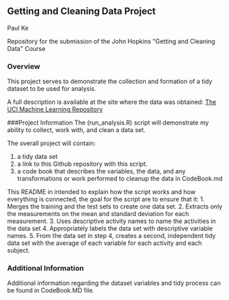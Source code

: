 ## Getting and Cleaning Data  Project 
Paul Ke

Repository for the submission of the John Hopkins "Getting and Cleaning Data" Course

### Overview
This project serves to demonstrate the collection and formation of a tidy dataset to be used for analysis.

A full description is available at the site where the data was obtained:
[The UCI Machine Learning Repository](http://archive.ics.uci.edu/ml/datasets/Human+Activity+Recognition+Using+Smartphones)

###Project Information
The (run_analysis.R) script will demonstrate my ability to collect, work with, and clean a data set.

The overall project will contain:
1) a tidy data set
2) a link to this Github repository with this script.
3) a code book that describes the variables, the data, and any transformations or work performed to cleanup the data in CodeBook.md

This README in intended to explain how the script works and how everything is connected, the goal for the script are to ensure that it:
	1. Merges the training and the test sets to create one data set.
	2. Extracts only the measurements on the mean and standard deviation for each measurement.
	3. Uses descriptive activity names to name the activities in the data set
	4. Appropriately labels the data set with descriptive variable names.
	5. From the data set in step 4, creates a second, independent tidy data set with the average of each variable for each activity and each subject.
	
### Additional Information
Additional information regarding the dataset variables and tidy process can be found in CodeBook.MD file.